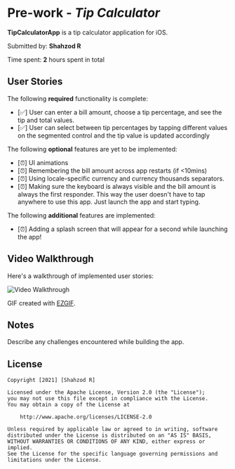 # Pre-work - *Tip Calculator*

**TipCalculatorApp** is a tip calculator application for iOS.

Submitted by: **Shahzod R**

Time spent: **2** hours spent in total

## User Stories

The following **required** functionality is complete:

* [✅] User can enter a bill amount, choose a tip percentage, and see the tip and total values.
* [✅] User can select between tip percentages by tapping different values on the segmented control and the tip value is updated accordingly

The following **optional** features are yet to be implemented:

* [⏰] UI animations
* [⏰] Remembering the bill amount across app restarts (if <10mins)
* [⏰] Using locale-specific currency and currency thousands separators.
* [⏰] Making sure the keyboard is always visible and the bill amount is always the first responder. This way the user doesn't have to tap anywhere to use this app. Just launch the app and start typing.

The following **additional** features are implemented:

- [⏰] Adding a splash screen that will appear for a second while launching the app!

## Video Walkthrough

Here's a walkthrough of implemented user stories:

<img src='https://i.imgur.com/RB7fKoF.gif' title='Video Walkthrough' width='' alt='Video Walkthrough' />

GIF created with [EZGIF](https://ezgif.com).

## Notes

Describe any challenges encountered while building the app.

## License

    Copyright [2021] [Shahzod R]

    Licensed under the Apache License, Version 2.0 (the "License");
    you may not use this file except in compliance with the License.
    You may obtain a copy of the License at

        http://www.apache.org/licenses/LICENSE-2.0

    Unless required by applicable law or agreed to in writing, software
    distributed under the License is distributed on an "AS IS" BASIS,
    WITHOUT WARRANTIES OR CONDITIONS OF ANY KIND, either express or implied.
    See the License for the specific language governing permissions and
    limitations under the License.
